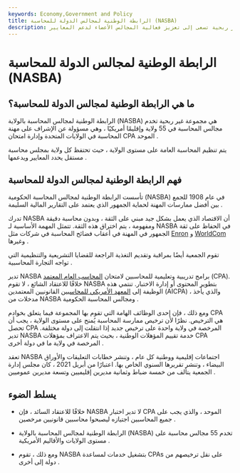 ```yaml
---
keywords: Economy,Government and Policy
title: الرابطة الوطنية لمجالس الدولة للمحاسبة (NASBA)
description: الرابطة الوطنية لمجالس الدولة للمحاسبة هي مجموعة غير ربحية تسعى إلى تعزيز فعالية المجالس الأعضاء لدعم المعايير.
---
```


# الرابطة الوطنية لمجالس الدولة للمحاسبة (NASBA)
## ما هي الرابطة الوطنية لمجالس الدولة للمحاسبة؟

الرابطة الوطنية لمجالس المحاسبة بالولاية (NASBA) هي مجموعة غير ربحية تخدم مجالس المحاسبة في 55 ولاية وإقليمًا أمريكيًا ، وهي مسؤولة عن الإشراف على مهنة المحاسبة في الولايات المتحدة وإدارة امتحان CPA الموحد .

يتم تنظيم المحاسبة العامة على مستوى الولاية ، حيث تحتفظ كل ولاية بمجلس محاسبة مستقل يحدد المعايير ويدعمها .

## فهم الرابطة الوطنية لمجالس الدولة للمحاسبة

تأسست الرابطة الوطنية لمجالس المحاسبة الحكومية (NASBA) في عام 1908 للجمع بين أفضل ممارسات المهنة لحماية الجمهور الذي يعتمد على التقارير المالية السليمة .

تدرك NASBA أن الاقتصاد الذي يعمل بشكل جيد مبني على الثقة ، وبدون محاسبة دقيقة ومفهومة ، يتم اختراق هذه الثقة. تتمثل المهمة الأساسية لـ NASBA في الحفاظ على ثقة الجمهور في المهنة في أعقاب فضائح المحاسبة في شركات مثل [Enron](/enron) و [WorldCom](/worldcom) وغيرها .

تقوم الجمعية أيضًا بمراقبة وتقديم التغذية الراجعة للقضايا التشريعية والتنظيمية التي تواجه التجارة المحاسبية .

تدير NASBA برامج تدريبية وتعليمية للمحاسبين لامتحان [المحاسب العام المعتمد](/cpa) (CPA). خلافًا للاعتقاد الشائع ، لا تقوم NASBA بتطوير المحتوى أو إدارة الاختبار. تنتمي هذه الوظيفة إلى [المعهد الأمريكي للمحاسبين](/american-institute-of-certified-public-accountants) القانونيين المعتمدين (AICPA) ، والذي يأخذ مدخلات من NASBA ومجالس المحاسبة الحكومية .

ومع ذلك ، فإن إحدى الوظائف الهامة التي تقوم بها المجموعة فيما يتعلق بخوادم CPA هي الترخيص. نظرًا لأن ترخيص ممارسة المحاسبة يُمنح على مستوى الولاية ، يجب أن تحصل CPA المرخصة في ولاية واحدة على ترخيص جديد إذا انتقلت إلى دولة مختلفة. تدير NASBA خدمة تقييم المؤهلات الوطنية ، بحيث يتم الاعتراف بمؤهلات CPA المرخصة في ولاية ما في دولة أخرى .

تعقد NASBA اجتماعات إقليمية ووطنية كل عام ، وتنشر خطابات التعليقات والأوراق البيضاء ، وتنشر تقريرها السنوي الخاص بها. اعتبارًا من أبريل 2021 ، كان مجلس إدارة الجمعية يتألف من خمسة ضباط وثمانية مديرين إقليميين وتسعة مديرين عموميين .

## يسلط الضوء

- خلافًا للاعتقاد السائد ، فإن NASBA لا تدير اختبار CPA الموحد ، والذي يجب على جميع المحاسبين اجتيازه ليصبحوا محاسبين قانونيين مرخصين .

- الرابطة الوطنية لمجالس المحاسبة بالولاية (NASBA) تخدم 55 مجالس محاسبة على مستوى الولايات والأقاليم الأمريكية .

- ومع ذلك ، تقوم NASBA بتشغيل خدمات لمساعدة CPAs على نقل ترخيصهم من دولة إلى أخرى .

